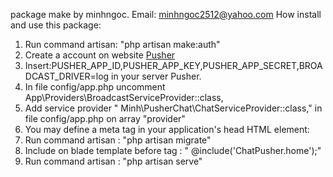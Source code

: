 package make by minhngoc.
Email: minhngoc2512@yahoo.com
How install and use this package:
<ol>
    <li>Run command artisan: "php artisan make:auth"</li>
    <li>Create a account on website <a href="http://pusher.com" >Pusher</a></li>
    <li>Insert:PUSHER_APP_ID,PUSHER_APP_KEY,PUSHER_APP_SECRET,BROADCAST_DRIVER=log in your server Pusher.</li>
    <li>In file config/app.php uncomment  App\Providers\BroadcastServiceProvider::class,</li>
    <li> Add service provider " Minh\PusherChat\ChatServiceProvider::class," in file config/app.php on array "provider"</li>
    <li> You may define a meta tag in your application's head HTML element: <meta name="csrf-token" content="{{ csrf_token() }}"> </li>
    <li> Run command artisan : "php artisan migrate"</li>
    <li> Include on blade template before tag </body>: " @include('ChatPusher.home');"</li>
    <li> Run command artisan : "php artisan serve" </li>
</ol>

